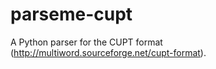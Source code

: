 # parseme-cupt

A Python parser for the CUPT format (http://multiword.sourceforge.net/cupt-format).
